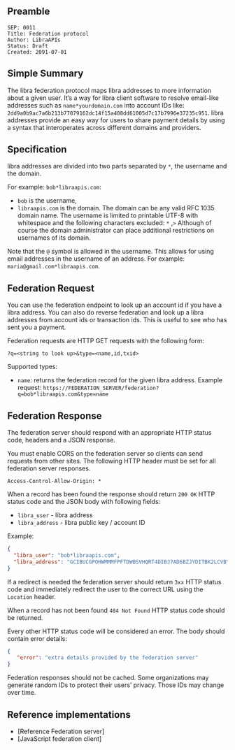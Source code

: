 ## Preamble

```
SEP: 0011
Title: Federation protocol
Author: LibraAPIs
Status: Draft
Created: 2091-07-01
```

## Simple Summary

The libra federation protocol maps libra addresses to more information about a given user. It’s a way for libra client software to resolve email-like addresses such as `name*yourdomain.com` into account IDs like: `2dd9a0b9ac7a6b213b77079162dc14f15a408dd61005d7c17b7996e37235c951`. libra addresses provide an easy way for users to share payment details by using a syntax that interoperates across different domains and providers.

## Specification

libra addresses are divided into two parts separated by `*`, the username and the domain.

For example: `bob*libraapis.com`:

* `bob` is the username,
* `libraapis.com` is the domain.
The domain can be any valid RFC 1035 domain name. The username is limited to printable UTF-8 with whitespace and the following characters excluded: `*` ,`>` Although of course the domain administrator can place additional restrictions on usernames of its domain.

Note that the `@` symbol is allowed in the username. This allows for using email addresses in the username of an address. For example: `maria@gmail.com*libraapis.com`.

## Federation Request

You can use the federation endpoint to look up an account id if you have a libra address. You can also do reverse federation and look up a libra addresses from account ids or transaction ids. This is useful to see who has sent you a payment.

Federation requests are HTTP GET requests with the following form:

`?q=<string to look up>&type=<name,id,txid>`

Supported types:

* `name`: returns the federation record for the given libra address. Example request:
`https://FEDERATION_SERVER/federation?q=bob*libraapis.com&type=name`

## Federation Response

The federation server should respond with an appropriate HTTP status code, headers and a JSON response.

You must enable CORS on the federation server so clients can send requests from other sites. The following HTTP header must be set for all federation server responses.
```
Access-Control-Allow-Origin: *
```

When a record has been found the response should return `200 OK` HTTP status code and the JSON body with following fields:

* `libra_user` - libra address
* `libra_address` - libra public key / account ID

Example:
```json
{
  "libra_user": "bob*libraapis.com",
  "libra_address": "GCIBUCGPOHWMMMFPFTDWBSVHQRT4DIBJ7AD6BZJYDITBK2LCVBYW7HUQ"
}
```

If a redirect is needed the federation server should return `3xx` HTTP status code and immediately redirect the user to the correct URL using the `Location` header.

When a record has not been found `404 Not Found` HTTP status code should be returned.

Every other HTTP status code will be considered an error. The body should contain error details:
```json
{
   "error": "extra details provided by the federation server"
}
```

Federation responses should not be cached. Some organizations may generate random IDs to protect their users’ privacy. Those IDs may change over time.

## Reference implementations

* [Reference Federation server] <In Progress>
* [JavaScript federation client] <In Progress>
